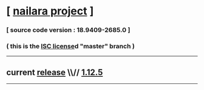 
# [ [nailara project](http://www.nailara.net/) ]

### [ source code version : 18.9409-2685.0 ]

### ( this is the [ISC license](license)d "master" branch )
---
## current [release](https://github.com/anotherlink/nailara/releases) \\\\// [1.12.5](https://github.com/anotherlink/nailara/releases/tag/1.12.5)
---
